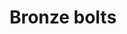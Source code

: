 ---
layout: item
title: Bronze bolts
item-id: 877
datatable: true
id: 877
name: "Bronze bolts"
monsters:
  - id: 290
    name: "Dwarf"
    combat_level: 10
    wiki_url: "https://oldschool.runescape.wiki/w/Dwarf#Level_10"
    drops:
      - quantity: "2-12"
        noted: false
        rarity: 0.0546875
      - quantity: "2-12"
        noted: false
        rarity: 0.0546875
    image: "https://oldschool.runescape.wiki/images/e/ed/Dwarf.png?c1b42"
  - id: 292
    name: "Dwarf"
    combat_level: 20
    wiki_url: "https://oldschool.runescape.wiki/w/Dwarf#Level_20"
    drops:
      - quantity: "2-12"
        noted: false
        rarity: 0.0546875
      - quantity: "2-12"
        noted: false
        rarity: 0.0546875
    image: "https://oldschool.runescape.wiki/images/e/ed/Dwarf.png?c1b42"
  - id: 294
    name: "Dwarf"
    combat_level: 11
    wiki_url: "https://oldschool.runescape.wiki/w/Dwarf#Level_11"
    drops:
      - quantity: "2-12"
        noted: false
        rarity: 0.0546875
      - quantity: "2-12"
        noted: false
        rarity: 0.0546875
    image: "https://oldschool.runescape.wiki/images/e/ed/Dwarf.png?c1b42"
  - id: 295
    name: "Dwarf"
    combat_level: 11
    wiki_url: "https://oldschool.runescape.wiki/w/Dwarf#Level_11"
    drops:
      - quantity: "2-12"
        noted: false
        rarity: 0.0546875
      - quantity: "2-12"
        noted: false
        rarity: 0.0546875
    image: "https://oldschool.runescape.wiki/images/e/ed/Dwarf.png?c1b42"
  - id: 296
    name: "Dwarf"
    combat_level: 10
    wiki_url: "https://oldschool.runescape.wiki/w/Dwarf#Level_10"
    drops:
      - quantity: "2-12"
        noted: false
        rarity: 0.0546875
      - quantity: "2-12"
        noted: false
        rarity: 0.0546875
    image: "https://oldschool.runescape.wiki/images/e/ed/Dwarf.png?c1b42"
  - id: 513
    name: "Mugger"
    combat_level: 6
    wiki_url: "https://oldschool.runescape.wiki/w/Mugger"
    drops:
      - quantity: "2-12"
        noted: false
        rarity: 0.2109375
    image: ""
  - id: 655
    name: "Goblin"
    combat_level: 5
    wiki_url: "https://oldschool.runescape.wiki/w/Goblin#Level_5"
    drops:
      - quantity: "8"
        noted: false
        rarity: 0.0234375
    image: "https://oldschool.runescape.wiki/images/d/d2/Goblin.png?21289"
  - id: 656
    name: "Goblin"
    combat_level: 5
    wiki_url: "https://oldschool.runescape.wiki/w/Goblin#Level_5"
    drops:
      - quantity: "8"
        noted: false
        rarity: 0.0234375
    image: "https://oldschool.runescape.wiki/images/d/d2/Goblin.png?21289"
  - id: 657
    name: "Goblin"
    combat_level: 5
    wiki_url: "https://oldschool.runescape.wiki/w/Goblin#Level_5"
    drops:
      - quantity: "8"
        noted: false
        rarity: 0.0234375
    image: "https://oldschool.runescape.wiki/images/d/d2/Goblin.png?21289"
  - id: 658
    name: "Goblin"
    combat_level: 5
    wiki_url: "https://oldschool.runescape.wiki/w/Goblin#Level_5"
    drops:
      - quantity: "8"
        noted: false
        rarity: 0.0234375
    image: "https://oldschool.runescape.wiki/images/d/d2/Goblin.png?21289"
  - id: 659
    name: "Goblin"
    combat_level: 5
    wiki_url: "https://oldschool.runescape.wiki/w/Goblin#Level_5"
    drops:
      - quantity: "8"
        noted: false
        rarity: 0.0234375
    image: "https://oldschool.runescape.wiki/images/d/d2/Goblin.png?21289"
  - id: 660
    name: "Goblin"
    combat_level: 5
    wiki_url: "https://oldschool.runescape.wiki/w/Goblin#Level_5"
    drops:
      - quantity: "8"
        noted: false
        rarity: 0.0234375
    image: "https://oldschool.runescape.wiki/images/d/d2/Goblin.png?21289"
  - id: 661
    name: "Goblin"
    combat_level: 5
    wiki_url: "https://oldschool.runescape.wiki/w/Goblin#Level_5"
    drops:
      - quantity: "8"
        noted: false
        rarity: 0.0234375
    image: "https://oldschool.runescape.wiki/images/d/d2/Goblin.png?21289"
  - id: 662
    name: "Goblin"
    combat_level: 5
    wiki_url: "https://oldschool.runescape.wiki/w/Goblin#Level_5"
    drops:
      - quantity: "8"
        noted: false
        rarity: 0.0234375
    image: "https://oldschool.runescape.wiki/images/d/d2/Goblin.png?21289"
  - id: 663
    name: "Goblin"
    combat_level: 5
    wiki_url: "https://oldschool.runescape.wiki/w/Goblin#Level_5"
    drops:
      - quantity: "8"
        noted: false
        rarity: 0.0234375
    image: "https://oldschool.runescape.wiki/images/d/d2/Goblin.png?21289"
  - id: 664
    name: "Goblin"
    combat_level: 5
    wiki_url: "https://oldschool.runescape.wiki/w/Goblin#Level_5"
    drops:
      - quantity: "8"
        noted: false
        rarity: 0.0234375
    image: "https://oldschool.runescape.wiki/images/d/d2/Goblin.png?21289"
  - id: 665
    name: "Goblin"
    combat_level: 5
    wiki_url: "https://oldschool.runescape.wiki/w/Goblin#Level_5"
    drops:
      - quantity: "8"
        noted: false
        rarity: 0.0234375
    image: "https://oldschool.runescape.wiki/images/d/d2/Goblin.png?21289"
  - id: 666
    name: "Goblin"
    combat_level: 5
    wiki_url: "https://oldschool.runescape.wiki/w/Goblin#Level_5"
    drops:
      - quantity: "8"
        noted: false
        rarity: 0.0234375
    image: "https://oldschool.runescape.wiki/images/d/d2/Goblin.png?21289"
  - id: 667
    name: "Goblin"
    combat_level: 5
    wiki_url: "https://oldschool.runescape.wiki/w/Goblin#Level_5"
    drops:
      - quantity: "8"
        noted: false
        rarity: 0.0234375
    image: "https://oldschool.runescape.wiki/images/d/d2/Goblin.png?21289"
  - id: 668
    name: "Goblin"
    combat_level: 5
    wiki_url: "https://oldschool.runescape.wiki/w/Goblin#Level_5"
    drops:
      - quantity: "8"
        noted: false
        rarity: 0.0234375
    image: "https://oldschool.runescape.wiki/images/d/d2/Goblin.png?21289"
  - id: 674
    name: "Goblin"
    combat_level: 5
    wiki_url: "https://oldschool.runescape.wiki/w/Goblin#Level_5"
    drops:
      - quantity: "8"
        noted: false
        rarity: 0.0234375
    image: "https://oldschool.runescape.wiki/images/d/d2/Goblin.png?21289"
  - id: 677
    name: "Goblin"
    combat_level: 5
    wiki_url: "https://oldschool.runescape.wiki/w/Goblin#Level_5"
    drops:
      - quantity: "8"
        noted: false
        rarity: 0.0234375
    image: "https://oldschool.runescape.wiki/images/d/d2/Goblin.png?21289"
  - id: 678
    name: "Goblin"
    combat_level: 5
    wiki_url: "https://oldschool.runescape.wiki/w/Goblin#Level_5"
    drops:
      - quantity: "8"
        noted: false
        rarity: 0.0234375
    image: "https://oldschool.runescape.wiki/images/d/d2/Goblin.png?21289"
  - id: 1401
    name: "Dwarf"
    combat_level: 11
    wiki_url: "https://oldschool.runescape.wiki/w/Dwarf#Level_11"
    drops:
      - quantity: "2-12"
        noted: false
        rarity: 0.0546875
      - quantity: "2-12"
        noted: false
        rarity: 0.0546875
    image: "https://oldschool.runescape.wiki/images/e/ed/Dwarf.png?c1b42"
  - id: 1402
    name: "Dwarf"
    combat_level: 11
    wiki_url: "https://oldschool.runescape.wiki/w/Dwarf#Level_11"
    drops:
      - quantity: "2-12"
        noted: false
        rarity: 0.0546875
      - quantity: "2-12"
        noted: false
        rarity: 0.0546875
    image: "https://oldschool.runescape.wiki/images/e/ed/Dwarf.png?c1b42"
  - id: 1403
    name: "Dwarf"
    combat_level: 11
    wiki_url: "https://oldschool.runescape.wiki/w/Dwarf#Level_11"
    drops:
      - quantity: "2-12"
        noted: false
        rarity: 0.0546875
      - quantity: "2-12"
        noted: false
        rarity: 0.0546875
    image: "https://oldschool.runescape.wiki/images/e/ed/Dwarf.png?c1b42"
  - id: 1404
    name: "Dwarf"
    combat_level: 11
    wiki_url: "https://oldschool.runescape.wiki/w/Dwarf#Level_11"
    drops:
      - quantity: "2-12"
        noted: false
        rarity: 0.0546875
      - quantity: "2-12"
        noted: false
        rarity: 0.0546875
    image: "https://oldschool.runescape.wiki/images/e/ed/Dwarf.png?c1b42"
  - id: 1405
    name: "Dwarf"
    combat_level: 10
    wiki_url: "https://oldschool.runescape.wiki/w/Dwarf#Level_10"
    drops:
      - quantity: "2-12"
        noted: false
        rarity: 0.0546875
      - quantity: "2-12"
        noted: false
        rarity: 0.0546875
    image: "https://oldschool.runescape.wiki/images/e/ed/Dwarf.png?c1b42"
  - id: 1406
    name: "Dwarf"
    combat_level: 11
    wiki_url: "https://oldschool.runescape.wiki/w/Dwarf#Level_11"
    drops:
      - quantity: "2-12"
        noted: false
        rarity: 0.0546875
      - quantity: "2-12"
        noted: false
        rarity: 0.0546875
    image: "https://oldschool.runescape.wiki/images/e/ed/Dwarf.png?c1b42"
  - id: 1407
    name: "Dwarf"
    combat_level: 11
    wiki_url: "https://oldschool.runescape.wiki/w/Dwarf#Level_11"
    drops:
      - quantity: "2-12"
        noted: false
        rarity: 0.0546875
      - quantity: "2-12"
        noted: false
        rarity: 0.0546875
    image: "https://oldschool.runescape.wiki/images/e/ed/Dwarf.png?c1b42"
  - id: 1408
    name: "Dwarf"
    combat_level: 7
    wiki_url: "https://oldschool.runescape.wiki/w/Dwarf#Level_7"
    drops:
      - quantity: "2-12"
        noted: false
        rarity: 0.0546875
      - quantity: "2-12"
        noted: false
        rarity: 0.0546875
    image: "https://oldschool.runescape.wiki/images/e/ed/Dwarf.png?c1b42"
  - id: 1448
    name: "Thief"
    combat_level: 16
    wiki_url: "https://oldschool.runescape.wiki/w/Thief#Standard"
    drops:
      - quantity: "2-12"
        noted: false
        rarity: 0.171875
    image: ""
  - id: 1461
    name: "Mugger"
    combat_level: 6
    wiki_url: "https://oldschool.runescape.wiki/w/Mugger"
    drops:
      - quantity: "2-12"
        noted: false
        rarity: 0.2109375
    image: ""
  - id: 2484
    name: "Goblin"
    combat_level: 5
    wiki_url: "https://oldschool.runescape.wiki/w/Goblin#Level_5"
    drops:
      - quantity: "8"
        noted: false
        rarity: 0.0234375
    image: "https://oldschool.runescape.wiki/images/d/d2/Goblin.png?21289"
  - id: 2485
    name: "Goblin"
    combat_level: 13
    wiki_url: "https://oldschool.runescape.wiki/w/Goblin#Level_13"
    drops:
      - quantity: "8"
        noted: false
        rarity: 0.0234375
    image: "https://oldschool.runescape.wiki/images/d/d2/Goblin.png?21289"
  - id: 2486
    name: "Goblin"
    combat_level: 11
    wiki_url: "https://oldschool.runescape.wiki/w/Goblin#Level_11"
    drops:
      - quantity: "8"
        noted: false
        rarity: 0.0234375
    image: "https://oldschool.runescape.wiki/images/d/d2/Goblin.png?21289"
  - id: 2487
    name: "Goblin"
    combat_level: 16
    wiki_url: "https://oldschool.runescape.wiki/w/Goblin#Level_16"
    drops:
      - quantity: "8"
        noted: false
        rarity: 0.0234375
    image: "https://oldschool.runescape.wiki/images/d/d2/Goblin.png?21289"
  - id: 2488
    name: "Goblin"
    combat_level: 25
    wiki_url: "https://oldschool.runescape.wiki/w/Goblin#Level_25"
    drops:
      - quantity: "8"
        noted: false
        rarity: 0.0234375
    image: "https://oldschool.runescape.wiki/images/d/d2/Goblin.png?21289"
  - id: 2489
    name: "Goblin"
    combat_level: 16
    wiki_url: "https://oldschool.runescape.wiki/w/Goblin#Level_16"
    drops:
      - quantity: "8"
        noted: false
        rarity: 0.0234375
    image: "https://oldschool.runescape.wiki/images/d/d2/Goblin.png?21289"
  - id: 3014
    name: "Man"
    combat_level: 2
    wiki_url: "https://oldschool.runescape.wiki/w/Man#Blue_Moon_Inn"
    drops:
      - quantity: "2-12"
        noted: false
        rarity: 0.171875
    image: "https://oldschool.runescape.wiki/images/9/99/Man_%28red%29.png?91a46"
  - id: 3015
    name: "Woman"
    combat_level: 2
    wiki_url: "https://oldschool.runescape.wiki/w/Woman"
    drops:
      - quantity: "2-12"
        noted: false
        rarity: 0.171875
    image: ""
  - id: 3028
    name: "Goblin"
    combat_level: 2
    wiki_url: "https://oldschool.runescape.wiki/w/Goblin#Level_2"
    drops:
      - quantity: "8"
        noted: false
        rarity: 0.0234375
    image: "https://oldschool.runescape.wiki/images/d/d2/Goblin.png?21289"
  - id: 3029
    name: "Goblin"
    combat_level: 2
    wiki_url: "https://oldschool.runescape.wiki/w/Goblin#Level_2"
    drops:
      - quantity: "8"
        noted: false
        rarity: 0.0234375
    image: "https://oldschool.runescape.wiki/images/d/d2/Goblin.png?21289"
  - id: 3030
    name: "Goblin"
    combat_level: 2
    wiki_url: "https://oldschool.runescape.wiki/w/Goblin#Level_2"
    drops:
      - quantity: "8"
        noted: false
        rarity: 0.0234375
    image: "https://oldschool.runescape.wiki/images/d/d2/Goblin.png?21289"
  - id: 3031
    name: "Goblin"
    combat_level: 2
    wiki_url: "https://oldschool.runescape.wiki/w/Goblin#Level_2"
    drops:
      - quantity: "8"
        noted: false
        rarity: 0.0234375
    image: "https://oldschool.runescape.wiki/images/d/d2/Goblin.png?21289"
  - id: 3032
    name: "Goblin"
    combat_level: 2
    wiki_url: "https://oldschool.runescape.wiki/w/Goblin#Level_2"
    drops:
      - quantity: "8"
        noted: false
        rarity: 0.0234375
    image: "https://oldschool.runescape.wiki/images/d/d2/Goblin.png?21289"
  - id: 3033
    name: "Goblin"
    combat_level: 2
    wiki_url: "https://oldschool.runescape.wiki/w/Goblin#Level_2"
    drops:
      - quantity: "8"
        noted: false
        rarity: 0.0234375
    image: "https://oldschool.runescape.wiki/images/d/d2/Goblin.png?21289"
  - id: 3034
    name: "Goblin"
    combat_level: 2
    wiki_url: "https://oldschool.runescape.wiki/w/Goblin#Level_2"
    drops:
      - quantity: "8"
        noted: false
        rarity: 0.0234375
    image: "https://oldschool.runescape.wiki/images/d/d2/Goblin.png?21289"
  - id: 3035
    name: "Goblin"
    combat_level: 2
    wiki_url: "https://oldschool.runescape.wiki/w/Goblin#Level_2"
    drops:
      - quantity: "8"
        noted: false
        rarity: 0.0234375
    image: "https://oldschool.runescape.wiki/images/d/d2/Goblin.png?21289"
  - id: 3036
    name: "Goblin"
    combat_level: 2
    wiki_url: "https://oldschool.runescape.wiki/w/Goblin#Level_2"
    drops:
      - quantity: "8"
        noted: false
        rarity: 0.0234375
    image: "https://oldschool.runescape.wiki/images/d/d2/Goblin.png?21289"
  - id: 3037
    name: "Goblin"
    combat_level: 2
    wiki_url: "https://oldschool.runescape.wiki/w/Goblin#Level_2"
    drops:
      - quantity: "8"
        noted: false
        rarity: 0.0234375
    image: "https://oldschool.runescape.wiki/images/d/d2/Goblin.png?21289"
  - id: 3038
    name: "Goblin"
    combat_level: 2
    wiki_url: "https://oldschool.runescape.wiki/w/Goblin#Level_2"
    drops:
      - quantity: "8"
        noted: false
        rarity: 0.0234375
    image: "https://oldschool.runescape.wiki/images/d/d2/Goblin.png?21289"
  - id: 3039
    name: "Goblin"
    combat_level: 2
    wiki_url: "https://oldschool.runescape.wiki/w/Goblin#Level_2"
    drops:
      - quantity: "8"
        noted: false
        rarity: 0.0234375
    image: "https://oldschool.runescape.wiki/images/d/d2/Goblin.png?21289"
  - id: 3040
    name: "Goblin"
    combat_level: 2
    wiki_url: "https://oldschool.runescape.wiki/w/Goblin#Level_2"
    drops:
      - quantity: "8"
        noted: false
        rarity: 0.0234375
    image: "https://oldschool.runescape.wiki/images/d/d2/Goblin.png?21289"
  - id: 3041
    name: "Goblin"
    combat_level: 2
    wiki_url: "https://oldschool.runescape.wiki/w/Goblin#Level_2"
    drops:
      - quantity: "8"
        noted: false
        rarity: 0.0234375
    image: "https://oldschool.runescape.wiki/images/d/d2/Goblin.png?21289"
  - id: 3042
    name: "Goblin"
    combat_level: 2
    wiki_url: "https://oldschool.runescape.wiki/w/Goblin#Level_2"
    drops:
      - quantity: "8"
        noted: false
        rarity: 0.0234375
    image: "https://oldschool.runescape.wiki/images/d/d2/Goblin.png?21289"
  - id: 3043
    name: "Goblin"
    combat_level: 2
    wiki_url: "https://oldschool.runescape.wiki/w/Goblin#Level_2"
    drops:
      - quantity: "8"
        noted: false
        rarity: 0.0234375
    image: "https://oldschool.runescape.wiki/images/d/d2/Goblin.png?21289"
  - id: 3044
    name: "Goblin"
    combat_level: 2
    wiki_url: "https://oldschool.runescape.wiki/w/Goblin#Level_2"
    drops:
      - quantity: "8"
        noted: false
        rarity: 0.0234375
    image: "https://oldschool.runescape.wiki/images/d/d2/Goblin.png?21289"
  - id: 3045
    name: "Goblin"
    combat_level: 5
    wiki_url: "https://oldschool.runescape.wiki/w/Goblin#Level_5"
    drops:
      - quantity: "8"
        noted: false
        rarity: 0.0234375
    image: "https://oldschool.runescape.wiki/images/d/d2/Goblin.png?21289"
  - id: 3046
    name: "Goblin"
    combat_level: 13
    wiki_url: "https://oldschool.runescape.wiki/w/Goblin#Level_13"
    drops:
      - quantity: "8"
        noted: false
        rarity: 0.0234375
    image: "https://oldschool.runescape.wiki/images/d/d2/Goblin.png?21289"
  - id: 3047
    name: "Goblin"
    combat_level: 5
    wiki_url: "https://oldschool.runescape.wiki/w/Goblin#Level_5"
    drops:
      - quantity: "8"
        noted: false
        rarity: 0.0234375
    image: "https://oldschool.runescape.wiki/images/d/d2/Goblin.png?21289"
  - id: 3048
    name: "Goblin"
    combat_level: 5
    wiki_url: "https://oldschool.runescape.wiki/w/Goblin#Level_5"
    drops:
      - quantity: "8"
        noted: false
        rarity: 0.0234375
    image: "https://oldschool.runescape.wiki/images/d/d2/Goblin.png?21289"
  - id: 3051
    name: "Goblin"
    combat_level: 2
    wiki_url: "https://oldschool.runescape.wiki/w/Goblin#Level_2"
    drops:
      - quantity: "8"
        noted: false
        rarity: 0.0234375
    image: "https://oldschool.runescape.wiki/images/d/d2/Goblin.png?21289"
  - id: 3052
    name: "Goblin"
    combat_level: 2
    wiki_url: "https://oldschool.runescape.wiki/w/Goblin#Level_2"
    drops:
      - quantity: "8"
        noted: false
        rarity: 0.0234375
    image: "https://oldschool.runescape.wiki/images/d/d2/Goblin.png?21289"
  - id: 3053
    name: "Goblin"
    combat_level: 2
    wiki_url: "https://oldschool.runescape.wiki/w/Goblin#Level_2"
    drops:
      - quantity: "8"
        noted: false
        rarity: 0.0234375
    image: "https://oldschool.runescape.wiki/images/d/d2/Goblin.png?21289"
  - id: 3054
    name: "Goblin"
    combat_level: 2
    wiki_url: "https://oldschool.runescape.wiki/w/Goblin#Level_2"
    drops:
      - quantity: "8"
        noted: false
        rarity: 0.0234375
    image: "https://oldschool.runescape.wiki/images/d/d2/Goblin.png?21289"
  - id: 3073
    name: "Goblin"
    combat_level: 5
    wiki_url: "https://oldschool.runescape.wiki/w/Goblin#Level_5"
    drops:
      - quantity: "8"
        noted: false
        rarity: 0.0234375
    image: "https://oldschool.runescape.wiki/images/d/d2/Goblin.png?21289"
  - id: 3074
    name: "Goblin"
    combat_level: 5
    wiki_url: "https://oldschool.runescape.wiki/w/Goblin#Level_5"
    drops:
      - quantity: "8"
        noted: false
        rarity: 0.0234375
    image: "https://oldschool.runescape.wiki/images/d/d2/Goblin.png?21289"
  - id: 3075
    name: "Goblin"
    combat_level: 5
    wiki_url: "https://oldschool.runescape.wiki/w/Goblin#Level_5"
    drops:
      - quantity: "8"
        noted: false
        rarity: 0.0234375
    image: "https://oldschool.runescape.wiki/images/d/d2/Goblin.png?21289"
  - id: 3076
    name: "Goblin"
    combat_level: 5
    wiki_url: "https://oldschool.runescape.wiki/w/Goblin#Level_5"
    drops:
      - quantity: "8"
        noted: false
        rarity: 0.0234375
    image: "https://oldschool.runescape.wiki/images/d/d2/Goblin.png?21289"
  - id: 3106
    name: "Man"
    combat_level: 2
    wiki_url: "https://oldschool.runescape.wiki/w/Man#Blue"
    drops:
      - quantity: "2-12"
        noted: false
        rarity: 0.171875
    image: "https://oldschool.runescape.wiki/images/9/99/Man_%28red%29.png?91a46"
  - id: 3107
    name: "Man"
    combat_level: 2
    wiki_url: "https://oldschool.runescape.wiki/w/Man#Red"
    drops:
      - quantity: "2-12"
        noted: false
        rarity: 0.171875
    image: "https://oldschool.runescape.wiki/images/9/99/Man_%28red%29.png?91a46"
  - id: 3108
    name: "Man"
    combat_level: 2
    wiki_url: "https://oldschool.runescape.wiki/w/Man#Green"
    drops:
      - quantity: "2-12"
        noted: false
        rarity: 0.171875
    image: "https://oldschool.runescape.wiki/images/9/99/Man_%28red%29.png?91a46"
  - id: 3109
    name: "Man"
    combat_level: 2
    wiki_url: "https://oldschool.runescape.wiki/w/Man#Backpack"
    drops:
      - quantity: "2-12"
        noted: false
        rarity: 0.171875
    image: "https://oldschool.runescape.wiki/images/9/99/Man_%28red%29.png?91a46"
  - id: 3110
    name: "Man"
    combat_level: 2
    wiki_url: "https://oldschool.runescape.wiki/w/Man#Backpack_(Musa_Point)"
    drops:
      - quantity: "2-12"
        noted: false
        rarity: 0.171875
    image: "https://oldschool.runescape.wiki/images/9/99/Man_%28red%29.png?91a46"
  - id: 3111
    name: "Woman"
    combat_level: 2
    wiki_url: "https://oldschool.runescape.wiki/w/Woman"
    drops:
      - quantity: "2-12"
        noted: false
        rarity: 0.171875
    image: ""
  - id: 3112
    name: "Woman"
    combat_level: 2
    wiki_url: "https://oldschool.runescape.wiki/w/Woman"
    drops:
      - quantity: "2-12"
        noted: false
        rarity: 0.171875
    image: ""
  - id: 3113
    name: "Woman"
    combat_level: 2
    wiki_url: "https://oldschool.runescape.wiki/w/Woman"
    drops:
      - quantity: "2-12"
        noted: false
        rarity: 0.171875
    image: ""
  - id: 3252
    name: "Thief"
    combat_level: 16
    wiki_url: "https://oldschool.runescape.wiki/w/Thief#Standard"
    drops:
      - quantity: "2-12"
        noted: false
        rarity: 0.171875
    image: ""
  - id: 3253
    name: "Thief"
    combat_level: 16
    wiki_url: "https://oldschool.runescape.wiki/w/Thief#Standard"
    drops:
      - quantity: "2-12"
        noted: false
        rarity: 0.171875
    image: ""
  - id: 3261
    name: "Man"
    combat_level: 2
    wiki_url: "https://oldschool.runescape.wiki/w/Man#Black"
    drops:
      - quantity: "2-12"
        noted: false
        rarity: 0.171875
    image: "https://oldschool.runescape.wiki/images/9/99/Man_%28red%29.png?91a46"
  - id: 3263
    name: "Drunken man"
    combat_level: 3
    wiki_url: "https://oldschool.runescape.wiki/w/Drunken_man"
    drops:
      - quantity: "2-12"
        noted: false
        rarity: 0.171875
    image: "https://oldschool.runescape.wiki/images/4/4f/Drunken_man.png?44992"
  - id: 3264
    name: "Man"
    combat_level: 2
    wiki_url: "https://oldschool.runescape.wiki/w/Man#Light_blue"
    drops:
      - quantity: "2-12"
        noted: false
        rarity: 0.171875
    image: "https://oldschool.runescape.wiki/images/9/99/Man_%28red%29.png?91a46"
  - id: 3265
    name: "Man"
    combat_level: 2
    wiki_url: "https://oldschool.runescape.wiki/w/Man#Pink"
    drops:
      - quantity: "2-12"
        noted: false
        rarity: 0.171875
    image: "https://oldschool.runescape.wiki/images/9/99/Man_%28red%29.png?91a46"
  - id: 3268
    name: "Woman"
    combat_level: 2
    wiki_url: "https://oldschool.runescape.wiki/w/Woman"
    drops:
      - quantity: "2-12"
        noted: false
        rarity: 0.171875
    image: ""
  - id: 3279
    name: "Cuffs"
    combat_level: 3
    wiki_url: "https://oldschool.runescape.wiki/w/Cuffs"
    drops:
      - quantity: "2-12"
        noted: false
        rarity: 0.171875
    image: "https://oldschool.runescape.wiki/images/f/f4/Cuffs.png?387f2"
  - id: 3280
    name: "Narf"
    combat_level: 2
    wiki_url: "https://oldschool.runescape.wiki/w/Narf"
    drops:
      - quantity: "2-12"
        noted: false
        rarity: 0.171875
    image: ""
  - id: 3281
    name: "Rusty"
    combat_level: 2
    wiki_url: "https://oldschool.runescape.wiki/w/Rusty"
    drops:
      - quantity: "2-12"
        noted: false
        rarity: 0.171875
    image: "https://oldschool.runescape.wiki/images/f/fe/Rusty.png?ef788"
  - id: 3282
    name: "Jeff"
    combat_level: 2
    wiki_url: "https://oldschool.runescape.wiki/w/Jeff"
    drops:
      - quantity: "2-12"
        noted: false
        rarity: 0.171875
    image: ""
  - id: 3284
    name: "Hengel"
    combat_level: 2
    wiki_url: "https://oldschool.runescape.wiki/w/Hengel"
    drops:
      - quantity: "2-12"
        noted: false
        rarity: 0.171875
    image: ""
  - id: 3285
    name: "Anja"
    combat_level: 2
    wiki_url: "https://oldschool.runescape.wiki/w/Anja"
    drops:
      - quantity: "2-12"
        noted: false
        rarity: 0.171875
    image: ""
  - id: 3292
    name: "Al-Kharid warrior"
    combat_level: 9
    wiki_url: "https://oldschool.runescape.wiki/w/Al-Kharid_warrior"
    drops:
      - quantity: "2-12"
        noted: false
        rarity: 0.171875
    image: "https://oldschool.runescape.wiki/images/7/7a/Al-Kharid_warrior.png?a9dd5"
  - id: 3298
    name: "Man"
    combat_level: 2
    wiki_url: "https://oldschool.runescape.wiki/w/Man#Cavalier"
    drops:
      - quantity: "2-12"
        noted: false
        rarity: 0.171875
    image: "https://oldschool.runescape.wiki/images/9/99/Man_%28red%29.png?91a46"
  - id: 3299
    name: "Woman"
    combat_level: 2
    wiki_url: "https://oldschool.runescape.wiki/w/Woman"
    drops:
      - quantity: "2-12"
        noted: false
        rarity: 0.171875
    image: ""
  - id: 3652
    name: "Man"
    combat_level: 2
    wiki_url: "https://oldschool.runescape.wiki/w/Man#Karamja"
    drops:
      - quantity: "2-12"
        noted: false
        rarity: 0.171875
    image: "https://oldschool.runescape.wiki/images/9/99/Man_%28red%29.png?91a46"
  - id: 5007
    name: "Imp"
    combat_level: 2
    wiki_url: "https://oldschool.runescape.wiki/w/Imp#Regular"
    drops:
      - quantity: "1"
        noted: false
        rarity: 0.0625
    image: "https://oldschool.runescape.wiki/images/thumb/8/87/Imp_%28Christmas%29.png/1200px-Imp_%28Christmas%29.png?ab866"
  - id: 5008
    name: "Imp"
    combat_level: 3
    wiki_url: "https://oldschool.runescape.wiki/w/Imp#Regular"
    drops:
      - quantity: "1"
        noted: false
        rarity: 0.0625
    image: "https://oldschool.runescape.wiki/images/thumb/8/87/Imp_%28Christmas%29.png/1200px-Imp_%28Christmas%29.png?ab866"
  - id: 5192
    name: "Goblin"
    combat_level: 2
    wiki_url: "https://oldschool.runescape.wiki/w/Goblin#Level_2"
    drops:
      - quantity: "8"
        noted: false
        rarity: 0.0234375
    image: "https://oldschool.runescape.wiki/images/d/d2/Goblin.png?21289"
  - id: 5193
    name: "Goblin"
    combat_level: 2
    wiki_url: "https://oldschool.runescape.wiki/w/Goblin#Level_2"
    drops:
      - quantity: "8"
        noted: false
        rarity: 0.0234375
    image: "https://oldschool.runescape.wiki/images/d/d2/Goblin.png?21289"
  - id: 5195
    name: "Goblin"
    combat_level: 2
    wiki_url: "https://oldschool.runescape.wiki/w/Goblin#Level_2"
    drops:
      - quantity: "8"
        noted: false
        rarity: 0.0234375
    image: "https://oldschool.runescape.wiki/images/d/d2/Goblin.png?21289"
  - id: 5196
    name: "Goblin"
    combat_level: 2
    wiki_url: "https://oldschool.runescape.wiki/w/Goblin#Level_2"
    drops:
      - quantity: "8"
        noted: false
        rarity: 0.0234375
    image: "https://oldschool.runescape.wiki/images/d/d2/Goblin.png?21289"
  - id: 5197
    name: "Goblin"
    combat_level: 2
    wiki_url: "https://oldschool.runescape.wiki/w/Goblin#Level_2"
    drops:
      - quantity: "8"
        noted: false
        rarity: 0.0234375
    image: "https://oldschool.runescape.wiki/images/d/d2/Goblin.png?21289"
  - id: 5198
    name: "Goblin"
    combat_level: 2
    wiki_url: "https://oldschool.runescape.wiki/w/Goblin#Level_2"
    drops:
      - quantity: "8"
        noted: false
        rarity: 0.0234375
    image: "https://oldschool.runescape.wiki/images/d/d2/Goblin.png?21289"
  - id: 5199
    name: "Goblin"
    combat_level: 2
    wiki_url: "https://oldschool.runescape.wiki/w/Goblin#Level_2"
    drops:
      - quantity: "8"
        noted: false
        rarity: 0.0234375
    image: "https://oldschool.runescape.wiki/images/d/d2/Goblin.png?21289"
  - id: 5200
    name: "Goblin"
    combat_level: 2
    wiki_url: "https://oldschool.runescape.wiki/w/Goblin#Level_2"
    drops:
      - quantity: "8"
        noted: false
        rarity: 0.0234375
    image: "https://oldschool.runescape.wiki/images/d/d2/Goblin.png?21289"
  - id: 5201
    name: "Goblin"
    combat_level: 2
    wiki_url: "https://oldschool.runescape.wiki/w/Goblin#Level_2"
    drops:
      - quantity: "8"
        noted: false
        rarity: 0.0234375
    image: "https://oldschool.runescape.wiki/images/d/d2/Goblin.png?21289"
  - id: 5202
    name: "Goblin"
    combat_level: 2
    wiki_url: "https://oldschool.runescape.wiki/w/Goblin#Level_2"
    drops:
      - quantity: "8"
        noted: false
        rarity: 0.0234375
    image: "https://oldschool.runescape.wiki/images/d/d2/Goblin.png?21289"
  - id: 5203
    name: "Goblin"
    combat_level: 2
    wiki_url: "https://oldschool.runescape.wiki/w/Goblin#Level_2"
    drops:
      - quantity: "8"
        noted: false
        rarity: 0.0234375
    image: "https://oldschool.runescape.wiki/images/d/d2/Goblin.png?21289"
  - id: 5204
    name: "Goblin"
    combat_level: 2
    wiki_url: "https://oldschool.runescape.wiki/w/Goblin#Level_2"
    drops:
      - quantity: "8"
        noted: false
        rarity: 0.0234375
    image: "https://oldschool.runescape.wiki/images/d/d2/Goblin.png?21289"
  - id: 5205
    name: "Goblin"
    combat_level: 2
    wiki_url: "https://oldschool.runescape.wiki/w/Goblin#Level_2"
    drops:
      - quantity: "8"
        noted: false
        rarity: 0.0234375
    image: "https://oldschool.runescape.wiki/images/d/d2/Goblin.png?21289"
  - id: 5206
    name: "Goblin"
    combat_level: 2
    wiki_url: "https://oldschool.runescape.wiki/w/Goblin#Level_2"
    drops:
      - quantity: "8"
        noted: false
        rarity: 0.0234375
    image: "https://oldschool.runescape.wiki/images/d/d2/Goblin.png?21289"
  - id: 5207
    name: "Goblin"
    combat_level: 2
    wiki_url: "https://oldschool.runescape.wiki/w/Goblin#Level_2"
    drops:
      - quantity: "8"
        noted: false
        rarity: 0.0234375
    image: "https://oldschool.runescape.wiki/images/d/d2/Goblin.png?21289"
  - id: 5208
    name: "Goblin"
    combat_level: 2
    wiki_url: "https://oldschool.runescape.wiki/w/Goblin#Level_2"
    drops:
      - quantity: "8"
        noted: false
        rarity: 0.0234375
    image: "https://oldschool.runescape.wiki/images/d/d2/Goblin.png?21289"
  - id: 5217
    name: "Thief"
    combat_level: 16
    wiki_url: "https://oldschool.runescape.wiki/w/Thief#Varrock_Gang"
    drops:
      - quantity: "2-12"
        noted: false
        rarity: 0.171875
    image: ""
  - id: 5218
    name: "Thief"
    combat_level: 16
    wiki_url: "https://oldschool.runescape.wiki/w/Thief#Varrock_Gang"
    drops:
      - quantity: "2-12"
        noted: false
        rarity: 0.171875
    image: ""
  - id: 5219
    name: "Thief"
    combat_level: 16
    wiki_url: "https://oldschool.runescape.wiki/w/Thief#Varrock_Gang"
    drops:
      - quantity: "2-12"
        noted: false
        rarity: 0.171875
    image: ""
  - id: 5220
    name: "Thief"
    combat_level: 16
    wiki_url: "https://oldschool.runescape.wiki/w/Thief#Varrock_Gang"
    drops:
      - quantity: "2-12"
        noted: false
        rarity: 0.171875
    image: ""
  - id: 6815
    name: "Man"
    combat_level: 2
    wiki_url: "https://oldschool.runescape.wiki/w/Man#Backpack"
    drops:
      - quantity: "2-12"
        noted: false
        rarity: 0.171875
    image: "https://oldschool.runescape.wiki/images/9/99/Man_%28red%29.png?91a46"
  - id: 6818
    name: "Man"
    combat_level: 2
    wiki_url: "https://oldschool.runescape.wiki/w/Man#Blue"
    drops:
      - quantity: "2-12"
        noted: false
        rarity: 0.171875
    image: "https://oldschool.runescape.wiki/images/9/99/Man_%28red%29.png?91a46"
  - id: 6987
    name: "Man"
    combat_level: 2
    wiki_url: "https://oldschool.runescape.wiki/w/Man#Blue"
    drops:
      - quantity: "2-12"
        noted: false
        rarity: 0.171875
    image: "https://oldschool.runescape.wiki/images/9/99/Man_%28red%29.png?91a46"
  - id: 6988
    name: "Man"
    combat_level: 2
    wiki_url: "https://oldschool.runescape.wiki/w/Man#Red"
    drops:
      - quantity: "2-12"
        noted: false
        rarity: 0.171875
    image: "https://oldschool.runescape.wiki/images/9/99/Man_%28red%29.png?91a46"
  - id: 6989
    name: "Man"
    combat_level: 2
    wiki_url: "https://oldschool.runescape.wiki/w/Man#Green"
    drops:
      - quantity: "2-12"
        noted: false
        rarity: 0.171875
    image: "https://oldschool.runescape.wiki/images/9/99/Man_%28red%29.png?91a46"
  - id: 6990
    name: "Woman"
    combat_level: 2
    wiki_url: "https://oldschool.runescape.wiki/w/Woman"
    drops:
      - quantity: "2-12"
        noted: false
        rarity: 0.171875
    image: ""
  - id: 6991
    name: "Woman"
    combat_level: 2
    wiki_url: "https://oldschool.runescape.wiki/w/Woman"
    drops:
      - quantity: "2-12"
        noted: false
        rarity: 0.171875
    image: ""
  - id: 6992
    name: "Woman"
    combat_level: 2
    wiki_url: "https://oldschool.runescape.wiki/w/Woman"
    drops:
      - quantity: "2-12"
        noted: false
        rarity: 0.171875
    image: ""
  - id: 6996
    name: "Mugger"
    combat_level: 6
    wiki_url: "https://oldschool.runescape.wiki/w/Mugger"
    drops:
      - quantity: "2-12"
        noted: false
        rarity: 0.2109375
    image: ""
  - id: 8496
    name: "Dwarf"
    combat_level: 11
    wiki_url: "https://oldschool.runescape.wiki/w/Dwarf#Level_11"
    drops:
      - quantity: "2-12"
        noted: false
        rarity: 0.0546875
      - quantity: "2-12"
        noted: false
        rarity: 0.0546875
    image: "https://oldschool.runescape.wiki/images/e/ed/Dwarf.png?c1b42"
---